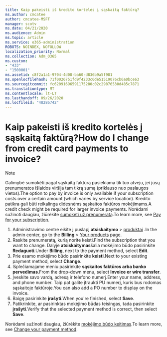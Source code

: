 ```yaml
---
title: Kaip pakeisti iš kredito kortelės į sąskaitą faktūrą?
ms.author: cmcatee
author: cmcatee-MSFT
manager: scotv
ms.date: 04/21/2020
ms.audience: Admin
ms.topic: article
ms.service: o365-administration
ROBOTS: NOINDEX, NOFOLLOW
localization_priority: Normal
ms.collection: Adm_O365
ms.custom:
- "433"
- "1500001"
ms.assetid: c8f2a1a1-9704-4d08-ba60-d836b9a5f981
ms.openlocfilehash: 71f0026751fd9f4233c0de51519076cb6a0bce63
ms.sourcegitcommit: fc62091696591175280c02c29876530d485c7871
ms.translationtype: MT
ms.contentlocale: lt-LT
ms.lasthandoff: 09/26/2020
ms.locfileid: "48286742"
---
```

# <a name="how-do-i-change-from-credit-card-payments-to-invoice"></a><span data-ttu-id="4aa80-102">Kaip pakeisti iš kredito kortelės į sąskaitą faktūrą?</span><span class="sxs-lookup"><span data-stu-id="4aa80-102">How do I change from credit card payments to invoice?</span></span>

> [!NOTE]
> <span data-ttu-id="4aa80-103">Galimybė sumokėti pagal sąskaitą faktūrą pasiekiama tik tuo atveju, jei jūsų prenumeratos išlaidos viršija tam tikrą sumą (priklauso nuo paslaugos vietos).</span><span class="sxs-lookup"><span data-stu-id="4aa80-103">The option to pay by invoice is only available if your subscription costs over a certain amount (which varies by service location).</span></span> <span data-ttu-id="4aa80-104">Kredito patikra gali būti reikalinga didesnėms sąskaitos faktūros mokėjimams.</span><span class="sxs-lookup"><span data-stu-id="4aa80-104">A credit check might be required for larger invoice payments.</span></span> <span data-ttu-id="4aa80-105">Norėdami sužinoti daugiau, žiūrėkite [sumokėti už prenumeratą](https://docs.microsoft.com/microsoft-365/commerce/billing-and-payments/pay-for-your-subscription).</span><span class="sxs-lookup"><span data-stu-id="4aa80-105">To learn more, see [Pay for your subscription](https://docs.microsoft.com/microsoft-365/commerce/billing-and-payments/pay-for-your-subscription).</span></span>

1. <span data-ttu-id="4aa80-106">Administravimo centre eikite į puslapį **atsiskaitymo**  >  [produktai](https://go.microsoft.com/fwlink/p/?linkid=842054) .</span><span class="sxs-lookup"><span data-stu-id="4aa80-106">In the admin center, go to the **Billing** > [Your products](https://go.microsoft.com/fwlink/p/?linkid=842054) page.</span></span>
2. <span data-ttu-id="4aa80-107">Raskite prenumeratą, kurią norite keisti.</span><span class="sxs-lookup"><span data-stu-id="4aa80-107">Find the subscription that you want to change.</span></span> <span data-ttu-id="4aa80-108">Dalyje **atsiskaitymas**šalia mokėjimo būdo pasirinkite **Redaguoti**.</span><span class="sxs-lookup"><span data-stu-id="4aa80-108">Under **Billing**, next to the payment method, select **Edit**.</span></span>
3. <span data-ttu-id="4aa80-109">Prie esamo mokėjimo būdo pasirinkite **keisti**.</span><span class="sxs-lookup"><span data-stu-id="4aa80-109">Next to your existing payment method, select **Change**.</span></span>
4. <span data-ttu-id="4aa80-110">Išplečiamajame meniu pasirinkite **sąskaitos faktūros arba banko pervedimas**.</span><span class="sxs-lookup"><span data-stu-id="4aa80-110">From the drop-down menu, select **Invoice or wire transfer**.</span></span>
5. <span data-ttu-id="4aa80-111">Įveskite savo vardą, adresą ir telefono numerį.</span><span class="sxs-lookup"><span data-stu-id="4aa80-111">Enter your name, address, and phone number.</span></span> <span data-ttu-id="4aa80-112">Taip pat galite įtraukti PU numerį, kuris bus rodomas sąskaitoje faktūroje.</span><span class="sxs-lookup"><span data-stu-id="4aa80-112">You can also add a PO number to display on the invoice.</span></span>
6. <span data-ttu-id="4aa80-113">Baigę pasirinkite **įrašyti**.</span><span class="sxs-lookup"><span data-stu-id="4aa80-113">When you're finished, select **Save**.</span></span>
7. <span data-ttu-id="4aa80-114">Patikrinkite, ar pasirinktas mokėjimo būdas teisingas, tada pasirinkite **įrašyti**.</span><span class="sxs-lookup"><span data-stu-id="4aa80-114">Verify that the selected payment method is correct, then select **Save**.</span></span>

<span data-ttu-id="4aa80-115">Norėdami sužinoti daugiau, žiūrėkite [mokėjimo būdo keitimas](https://docs.microsoft.com/microsoft-365/commerce/billing-and-payments/change-payment-method).</span><span class="sxs-lookup"><span data-stu-id="4aa80-115">To learn more, see [Change your payment method](https://docs.microsoft.com/microsoft-365/commerce/billing-and-payments/change-payment-method).</span></span>